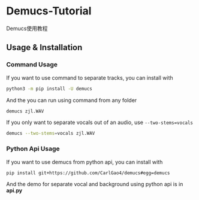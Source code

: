 # Demucs-Tutorial
Demucs使用教程
## Usage \& Installation
### Command Usage
If you want to use command to separate tracks, you can install with
```bash
python3 -m pip install -U demucs
```
And the you can run using command from any folder
```bash
demucs zjl.WAV
```
If you only want to separate vocals out of an audio, use `--two-stems=vocals`
```bash
demucs --two-stems=vocals zjl.WAV
```
### Python Api Usage
If you want to use demucs from python api, you can install with
```bash
pip install git+https://github.com/CarlGao4/demucs#egg=demucs
```
And the demo for separate vocal and background using python api is in **api.py**

